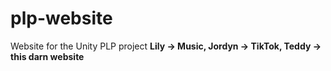 # plp-website
Website for the Unity PLP project
**Lily -> Music, Jordyn -> TikTok, Teddy -> this darn website**

